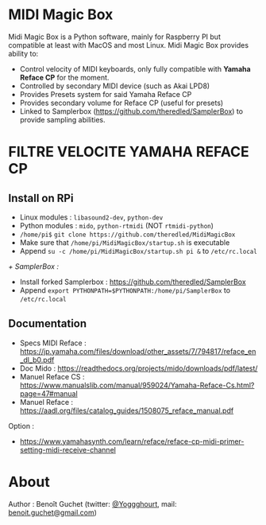# MIDI Magic Box

Midi Magic Box is a Python software, mainly for Raspberry PI but compatible at least with MacOS and most Linux. 
Midi Magic Box provides ability to:
- Control velocity of MIDI keyboards, only fully compatible with **Yamaha Reface CP** for the moment.
- Controlled by secondary MIDI device (such as Akai LPD8) 
- Provides Presets system for said Yamaha Reface CP
- Provides secondary volume for Reface CP (useful for presets)
- Linked to Samplerbox (https://github.com/theredled/SamplerBox) to provide sampling abilities.

# FILTRE VELOCITE YAMAHA REFACE CP 

Install on RPi
----
- Linux modules : `libasound2-dev`, `python-dev`
- Python modules : `mido`, `python-rtmidi` (NOT `rtmidi-python`)
- `/home/pi$` `git clone https://github.com/theredled/MidiMagicBox`
- Make sure that `/home/pi/MidiMagicBox/startup.sh` is executable
- Append `su -c /home/pi/MidiMagicBox/startup.sh pi &` to `/etc/rc.local`

*+ SamplerBox :*
- Install forked Samplerbox : https://github.com/theredled/SamplerBox
- Append `export PYTHONPATH=$PYTHONPATH:/home/pi/SamplerBox` to `/etc/rc.local`

Documentation
----
- Specs MIDI Reface : https://jp.yamaha.com/files/download/other_assets/7/794817/reface_en_dl_b0.pdf
- Doc Mido : https://readthedocs.org/projects/mido/downloads/pdf/latest/
- Manuel Reface CS :  https://www.manualslib.com/manual/959024/Yamaha-Reface-Cs.html?page=47#manual
- Manuel Reface : https://aadl.org/files/catalog_guides/1508075_reface_manual.pdf

Option :
- https://www.yamahasynth.com/learn/reface/reface-cp-midi-primer-setting-midi-receive-channel

# About

Author : Benoît Guchet (twitter: [@Yoggghourt](https:/twitter.com/yoggghourt), mail: [benoit.guchet@gmail.com](mailto:benoit.guchet@gmail.com))
